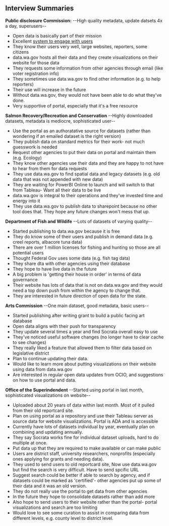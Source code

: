 ## Interview Summaries

**Public disclosure Commission:**  --High quality metadata, update datsets 4x a day, superusers--
- Open data is basically part of their mission
- Excellent [system to engage with users](https://gitlab.com/wapdc/OpenData-Program/issues)
- They know their users very well, large websites, reporters, some citizens
- data.wa.gov hosts all their data and they create visualizations on their website for those data
- They requests some information from other agencies through email (like voter registration info)
- They sometimes use data.wa.gov to find other information (e.g. to help reporters)
- Their use will increase in the future
- Without data.wa.gov, they would not have been able to do what they've done.
- Very supportive of portal, especially that it's a free resource


**Salmon Recovery/Recreation and Conservation** --Highly downloaded datasets, metadata is mediocre, sophisticated user--
- Use the portal as an authoratative source for datasets (rather than wondering if an emailed dataset is the right version)
- They publish data on standard metrics for their work- not much guesswork is needed
- Request other agencies to put their data on portal and maintain them (e.g. Ecology)
- They know other agencies use their data and they are happy to not have to hear from them for data requests
- They use data.wa.gov to find spatial data and legacy datasets (e.g. old data that was not appended with new data)
- They are waiting for PowerBI Online to launch and will switch to that from Tableau- Want all their data to be live
- data.wa.gov is integral to their operations and they've invested time and energy into it
- They use data.wa.gov to publish data to sharepoint because no other tool does that.  They hope any future changes won't mess that up.


**Department of Fish and Wildife** --Lots of datasets of varying quality--
- Started publishing to data.wa.gov because it is free
- They do know some of their users and publish in demand data (e.g. creel reports, albacore tuna data)
- There are over 1 million licenses for fishing and hunting so those are all potential users
- Thought Federal Gov uses some data (e.g. fish tag data)
- They share dta with other agencies using their database
- They hope to have live data in the future
- A big problem is 'getting their house in order' in terms of data governance
- Their website has lots of data that is not on data.wa.gov and they would need a top down push from within the agency to change that.
- They are interested in future direction of open data for the state.

**Arts Commission** --One main dataset, good metadata, basic users--
- Started publishing after writing grant to build a public facing art database
- Open data aligns with their push for transparency
- They update several times a year and find Socrata overall easy to use
- They've noticed useful software changes (no longer have to clear cache to see changes)
- They really liked a feature that allowed them to filter data based on legislative district
- Plan to continue updating their data.
- Would like to learn more about putting visualizations on their website using data from data.wa.gov
- Are interested in regular open data updates from OCIO, and suggestions on how to use portal and data.

**Office of the Superindendent** --Started using portal in last month, sophisticated visualizations on website--
- Uploaded about 20 years of data within last month.  Most of it pulled from their old reportcard site.
- Plan on using portal as a repository and use their Tableau server as source data for website visualizations.  Portal is ADA and is accessible
- Currently have lots of datasets individual by year, eventually plan on combining and updating annually.
- They say Socrata works fine for individual dataset uploads, hard to do multiple at once.
- Put data up that they are required to make available or can make public
- Users are district staff, university researchers, nonprofits (especially ones applying for grants and needing data).
- They used to send users to old reportcard site, Now use data.wa.gov but find the search is very difficult.  Have to send spcific URL
- Suggest search could be better if able to search by agency, and if datasets could be marked as 'certified'- other agencies put up some of their data and it was an old version.
- They do not really use the portal to get data from other agencies
- In the future they hope to consolidate datasets rather than add more
- Also hope to send users to their website rather than the portal- portal visualizations and search are too limiting
- Would love to see some curation to assist in comparing data from different levels, e.g. county level to district level.
